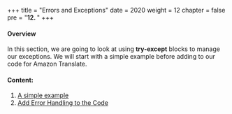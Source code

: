 +++
title = "Errors and Exceptions"
date = 2020
weight = 12
chapter = false
pre = "<b>12. </b>"
+++
#### Overview

In this section, we are going to look at using **try-except** blocks to manage our exceptions. We will start with a simple example before adding to our code for Amazon Translate.


#### Content:
1. [A simple example](12.1-simple-example/)
2. [Add Error Handling to the Code](12.2-add-error-handling-to-the-code/)